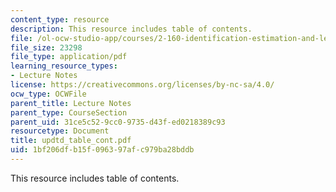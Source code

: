 ```yaml
---
content_type: resource
description: This resource includes table of contents.
file: /ol-ocw-studio-app/courses/2-160-identification-estimation-and-learning-spring-2006/1bf206dfb15f096397afc979ba28bddb_updtd_table_cont.pdf
file_size: 23298
file_type: application/pdf
learning_resource_types:
- Lecture Notes
license: https://creativecommons.org/licenses/by-nc-sa/4.0/
ocw_type: OCWFile
parent_title: Lecture Notes
parent_type: CourseSection
parent_uid: 31ce5c52-9cc0-9735-d43f-ed0218389c93
resourcetype: Document
title: updtd_table_cont.pdf
uid: 1bf206df-b15f-0963-97af-c979ba28bddb
---
```

This resource includes table of contents.